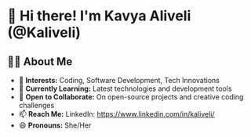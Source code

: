 # 👋 Hi there! I'm Kavya Aliveli (@Kaliveli)


## 👩‍💻 About Me

- 👀 **Interests:** Coding, Software Development, Tech Innovations  
- 🌱 **Currently Learning:** Latest technologies and development tools  
- 💞️ **Open to Collaborate:** On open-source projects and creative coding challenges  
- 📫 **Reach Me:** LinkedIn: https://www.linkedin.com/in/kaliveli/
- 😄 **Pronouns:** She/Her  

